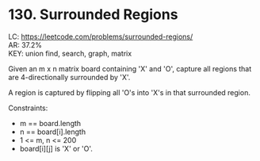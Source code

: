 # 130. Surrounded Regions

LC: https://leetcode.com/problems/surrounded-regions/  
AR: 37.2%  
KEY: union find, search, graph, matrix  

Given an m x n matrix board containing 'X' and 'O', capture all regions that are 4-directionally surrounded by 'X'.

A region is captured by flipping all 'O's into 'X's in that surrounded region.

Constraints:
- m == board.length
- n == board[i].length
- 1 <= m, n <= 200
- board[i][j] is 'X' or 'O'.
